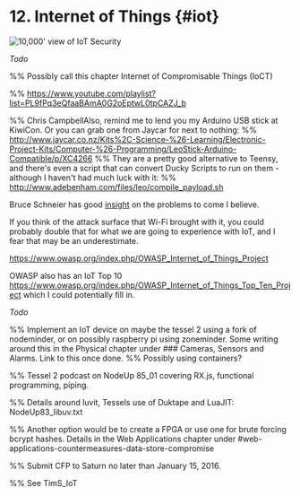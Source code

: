 # 12. Internet of Things {#iot}

![10,000' view of IoT Security](images/10000IoT.gif)

_Todo_

%% Possibly call this chapter Internet of Compromisable Things (IoCT)

%% https://www.youtube.com/playlist?list=PL9fPq3eQfaaBAmA0G2oEptwL0tpCAZJ_b

%% Chris CampbellAlso, remind me to lend you my Arduino USB stick at KiwiCon. Or you can grab one from Jaycar for next to nothing:
%% http://www.jaycar.co.nz/Kits%2C-Science-%26-Learning/Electronic-Project-Kits/Computer-%26-Programming/LeoStick-Arduino-Compatible/p/XC4266
%% They are a pretty good alternative to Teensy, and there's even a script that can convert Ducky Scripts to run on them - although I haven't had much luck with it:
%% http://www.adebenham.com/files/leo/compile_payload.sh

Bruce Schneier has good [insight](http://www.networkworld.com/article/2909212/security0/schneier-on-really-bad-iot-security-it-s-going-to-come-crashing-down.html) on the problems to come I believe.

If you think of the attack surface that Wi-Fi brought with it, you could probably double that for what we are going to experience with IoT, and I fear that may be an underestimate.

https://www.owasp.org/index.php/OWASP_Internet_of_Things_Project

OWASP also has an IoT Top 10 https://www.owasp.org/index.php/OWASP_Internet_of_Things_Top_Ten_Project which I could potentially fill in.

_Todo_

%% Implement an IoT device on maybe the tessel 2 using a fork of nodeminder, or on possibly raspberry pi using zoneminder. Some writing around this in the Physical chapter under ### Cameras, Sensors and Alarms. Link to this once done.
%% Possibly using containers?

%% Tessel 2 podcast on NodeUp 85_01 covering RX.js, functional programming, piping.

%% Details around luvit, Tessels use of Duktape and LuaJIT: NodeUp83_libuv.txt

%% Another option would be to create a FPGA or use one for brute forcing bcrypt hashes. Details in the Web Applications chapter under #web-applications-countermeasures-data-store-compromise

%% Submit CFP to Saturn no later than January 15, 2016.

%% See TimS_IoT
